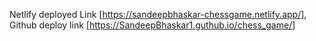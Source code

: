 Netlify deployed Link [https://sandeepbhaskar-chessgame.netlify.app/],
Github deploy link [https://SandeepBhaskar1.guthub.io/chess_game/]